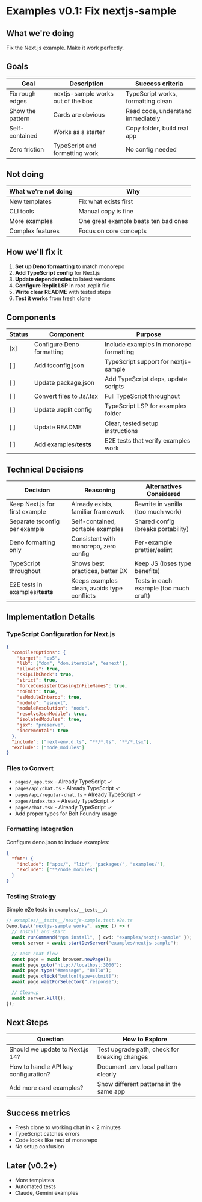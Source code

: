 # Examples v0.1: Fix nextjs-sample

## What we're doing

Fix the Next.js example. Make it work perfectly.

## Goals

| Goal             | Description                        | Success criteria                   |
| ---------------- | ---------------------------------- | ---------------------------------- |
| Fix rough edges  | nextjs-sample works out of the box | TypeScript works, formatting clean |
| Show the pattern | Cards are obvious                  | Read code, understand immediately  |
| Self-contained   | Works as a starter                 | Copy folder, build real app        |
| Zero friction    | TypeScript and formatting work     | No config needed                   |

## Not doing

| What we're not doing | Why                                  |
| -------------------- | ------------------------------------ |
| New templates        | Fix what exists first                |
| CLI tools            | Manual copy is fine                  |
| More examples        | One great example beats ten bad ones |
| Complex features     | Focus on core concepts               |

## How we'll fix it

1. **Set up Deno formatting** to match monorepo
2. **Add TypeScript config** for Next.js
3. **Update dependencies** to latest versions
4. **Configure Replit LSP** in root .replit file
5. **Write clear README** with tested steps
6. **Test it works** from fresh clone

## Components

| Status | Component                 | Purpose                                 |
| ------ | ------------------------- | --------------------------------------- |
| [x]    | Configure Deno formatting | Include examples in monorepo formatting |
| [ ]    | Add tsconfig.json         | TypeScript support for nextjs-sample    |
| [ ]    | Update package.json       | Add TypeScript deps, update scripts     |
| [ ]    | Convert files to .ts/.tsx | Full TypeScript throughout              |
| [ ]    | Update .replit config     | TypeScript LSP for examples folder      |
| [ ]    | Update README             | Clear, tested setup instructions        |
| [ ]    | Add examples/**tests**    | E2E tests that verify examples work     |

## Technical Decisions

| Decision                        | Reasoning                                   | Alternatives Considered                |
| ------------------------------- | ------------------------------------------- | -------------------------------------- |
| Keep Next.js for first example  | Already exists, familiar framework          | Rewrite in vanilla (too much work)     |
| Separate tsconfig per example   | Self-contained, portable examples           | Shared config (breaks portability)     |
| Deno formatting only            | Consistent with monorepo, zero config       | Per-example prettier/eslint            |
| TypeScript throughout           | Shows best practices, better DX             | Keep JS (loses type benefits)          |
| E2E tests in examples/**tests** | Keeps examples clean, avoids type conflicts | Tests in each example (too much cruft) |

## Implementation Details

### TypeScript Configuration for Next.js

```json
{
  "compilerOptions": {
    "target": "es5",
    "lib": ["dom", "dom.iterable", "esnext"],
    "allowJs": true,
    "skipLibCheck": true,
    "strict": true,
    "forceConsistentCasingInFileNames": true,
    "noEmit": true,
    "esModuleInterop": true,
    "module": "esnext",
    "moduleResolution": "node",
    "resolveJsonModule": true,
    "isolatedModules": true,
    "jsx": "preserve",
    "incremental": true
  },
  "include": ["next-env.d.ts", "**/*.ts", "**/*.tsx"],
  "exclude": ["node_modules"]
}
```

### Files to Convert

- `pages/_app.tsx` - Already TypeScript ✓
- `pages/api/chat.ts` - Already TypeScript ✓
- `pages/api/regular-chat.ts` - Already TypeScript ✓
- `pages/index.tsx` - Already TypeScript ✓
- `pages/chat.tsx` - Already TypeScript ✓
- Add proper types for Bolt Foundry usage

### Formatting Integration

Configure deno.json to include examples:

```json
{
  "fmt": {
    "include": ["apps/", "lib/", "packages/", "examples/"],
    "exclude": ["**/node_modules"]
  }
}
```

### Testing Strategy

Simple e2e tests in `examples/__tests__/`:

```typescript
// examples/__tests__/nextjs-sample.test.e2e.ts
Deno.test("nextjs-sample works", async () => {
  // Install and start
  await runCommand("npm install", { cwd: "examples/nextjs-sample" });
  const server = await startDevServer("examples/nextjs-sample");

  // Test chat flow
  const page = await browser.newPage();
  await page.goto("http://localhost:3000");
  await page.type("#message", "Hello");
  await page.click("button[type=submit]");
  await page.waitForSelector(".response");

  // Cleanup
  await server.kill();
});
```

## Next Steps

| Question                             | How to Explore                                |
| ------------------------------------ | --------------------------------------------- |
| Should we update to Next.js 14?      | Test upgrade path, check for breaking changes |
| How to handle API key configuration? | Document .env.local pattern clearly           |
| Add more card examples?              | Show different patterns in the same app       |

## Success metrics

- Fresh clone to working chat in < 2 minutes
- TypeScript catches errors
- Code looks like rest of monorepo
- No setup confusion

## Later (v0.2+)

- More templates
- Automated tests
- Claude, Gemini examples
